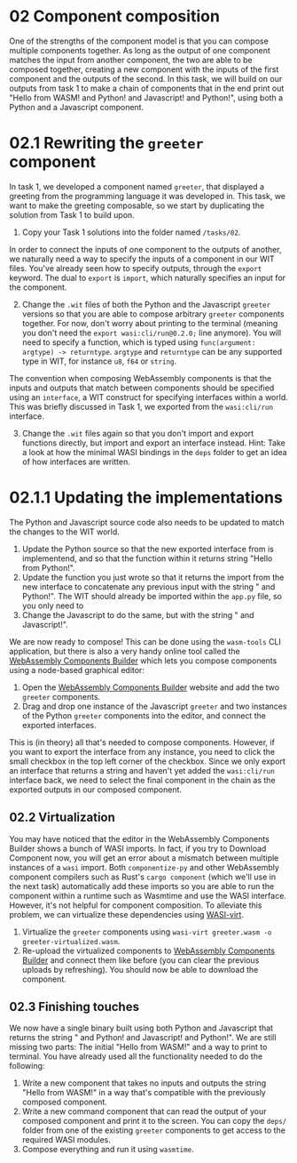 # 02 Component composition

One of the strengths of the component model is that you can compose multiple components together. As long as the output of one component matches the input from another component, the two are able to be composed together, creating a new component with the inputs of the first component and the outputs of the second.
In this task, we will build on our outputs from task 1 to make a chain of components that in the end print out "Hello from WASM! and Python! and Javascript! and Python!", using both a Python and a Javascript component.

# 02.1 Rewriting the `greeter` component

In task 1, we developed a component named `greeter`, that displayed a greeting from the programming language it was developed in. This task, we want to make the greeting composable, so we start by duplicating the solution from Task 1 to build upon.

1. Copy your Task 1 solutions into the folder named `/tasks/02`. 

In order to connect the inputs of one component to the outputs of another, we naturally need a way to specify the inputs of a component in our WIT files. You've already seen how to specify outputs, through the `export` keyword. The dual to `export` is `import`, which naturally specifies an input for the component.

2. Change the `.wit` files of both the Python and the Javascript `greeter` versions so that you are able to compose arbitrary `greeter` components together. For now, don't worry about printing to the terminal (meaning you don't need the `export wasi:cli/run@0.2.0;` line anymore). You will need to specify a function, which is typed using `func(argument: argtype) -> returntype`. `argtype` and `returntype` can be any supported type in WIT, for instance `u8`, `f64` or `string`. 

The convention when composing WebAssembly components is that the inputs and outputs that match between components should be specified using an `interface`, a WIT construct for specifying interfaces within a world. This was briefly discussed in Task 1, we exported from the `wasi:cli/run` interface.

3. Change the `.wit` files again so that you don't import and export functions directly, but import and export an interface instead. Hint: Take a look at how the minimal WASI bindings in the `deps` folder to get an idea of how interfaces are written.

# 02.1.1 Updating the implementations

The Python and Javascript source code also needs to be updated to match the changes to the WIT world.

1. Update the Python source so that the new exported interface from is implementend, and so that the function within it returns string "Hello from Python!". 
2. Update the function you just wrote so that it returns the import from the new interface to concatenate any previous input with the string " and Python!". The WIT should already be imported within the `app.py` file, so you only need to 
3. Change the Javascript to do the same, but with the string " and Javascript!".

We are now ready to compose! This can be done using the `wasm-tools` CLI application, but there is also a very handy online tool called the [WebAssembly Components Builder](https://wasmbuilder.app/) which lets you compose components using a node-based graphical editor:

1. Open the [WebAssembly Components Builder](https://wasmbuilder.app/) website and add the two `greeter` components.
2. Drag and drop one instance of the Javascript `greeter` and two instances of the Python `greeter` components into the editor, and connect the exported interfaces. 

This is (in theory) all that's needed to compose components. However, if you want to export the interface from any instance, you need to click the small checkbox in the top left corner of the checkbox. Since we only export an interface that returns a string and haven't yet added the `wasi:cli/run` interface back, we need to select the final component in the chain as the exported outputs in our composed component.

## 02.2 Virtualization

You may have noticed that the editor in the WebAssembly Components Builder shows a bunch of WASI imports. In fact, if you try to Download Component now, you will get an error about a mismatch between multiple instances of a `wasi` import. Both `componentize-py` and other WebAssembly component compilers such as Rust's `cargo component` (which we'll use in the next task) automatically add these imports so you are able to run the component within a runtime such as Wasmtime and use the WASI interface. However, it's not helpful for component composition. To alleviate this problem, we can virtualize these dependencies using [WASI-virt](https://github.com/bytecodealliance/WASI-Virt). 

1. Virtualize the `greeter` components using `wasi-virt greeter.wasm -o greeter-virtualized.wasm`.
2. Re-upload the virtualized components to [WebAssembly Components Builder](https://wasmbuilder.app/) and connect them like before (you can clear the previous uploads by refreshing). You should now be able to download the component.

## 02.3 Finishing touches

We now have a single binary built using both Python and Javascript that returns the string " and Python! and Javascript! and Python!". We are still missing two parts: The initial "Hello from WASM!" and a way to print to terminal. You have already used all the functionality needed to do the following:

1. Write a new component that takes no inputs and outputs the string "Hello from WASM!" in a way that's compatible with the previously composed component.
2. Write a new command component that can read the output of your composed component and print it to the screen. You can copy the `deps/` folder from one of the existing `greeter` components to get access to the required WASI modules.
3. Compose everything and run it using `wasmtime`.


